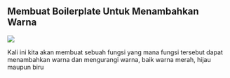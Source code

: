 ## Membuat Boilerplate Untuk Menambahkan Warna

<img src = "https://onedrive.live.com/?cid=C41DE37CD80BC613&id=C41DE37CD80BC613%21144429&parId=C41DE37CD80BC613%21144425&o=OneUp" />

Kali ini kita akan membuat sebuah fungsi yang mana fungsi tersebut dapat menambahkan warna dan mengurangi warna, baik warna merah, hijau maupun biru
